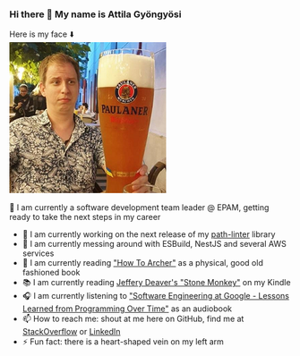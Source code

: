 ### Hi there 👋 My name is Attila Gyöngyösi
Here is my face ⬇️  
![Indeed My Face](https://github.com/attilagyongyosi/attilagyongyosi/blob/master/github-personal-repo-image.png?raw=true)

🤵 I am currently a software development team leader @ EPAM, getting ready to take the next steps in my career

- 🔭 I am currently working on the next release of my [path-linter](https://github.com/attilagyongyosi/path-linter) library
- 🌱 I am currently messing around with ESBuild, NestJS and several AWS services
- 🔖 I am currently reading ["How To Archer"](https://www.amazon.com/How-Archer-Ultimate-Espionage-Cocktails/dp/0062066315) as a physical, good old fashioned book
- 📚 I am currently reading [Jeffery Deaver's "Stone Monkey"](https://www.amazon.com/Stone-Monkey-Lincoln-Rhyme-Book-ebook/dp/B002V092PG) on my Kindle
- 🎧 I am currently listening to ["Software Engineering at Google - Lessons Learned from Programming Over Time"](https://www.amazon.com/Software-Engineering-Google-Lessons-Programming/dp/1492082791) as an audiobook
- 📫 How to reach me: shout at me here on GitHub, find me at [StackOverflow](https://stackoverflow.com/users/2516754/attila-gyongyosi) or [LinkedIn](https://www.linkedin.com/in/attila-gyongyosi/)
- ⚡ Fun fact: there is a heart-shaped vein on my left arm

